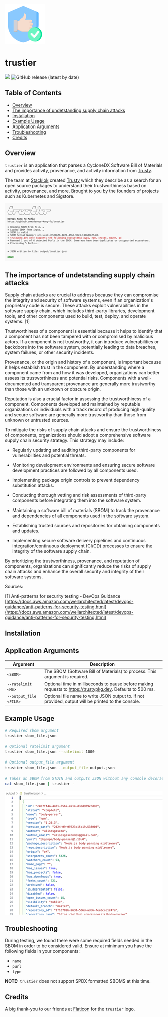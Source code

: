 ![trustier](img/trustier128x128.png)

# trustier

[![](https://img.shields.io/badge/Status-ALPHA-red)](CONTRIBUTING.md)
![GitHub release (latest by date)](https://img.shields.io/github/v/release/devops-kung-fu/trustier)

## Table of Contents

- [Overview](#overview)
- [The importance of undetstanding supply chain attacks](#the-importance-of-undetstanding-supply-chain-attacks)
- [Installation](#installation)
- [Example Usage](#example-usage)
- [Application Arguments](#application-arguments)
- [Troubleshooting](#troubleshooting)
- [Credits](#credits)

## Overview

`trustier` is an application that parses a CycloneDX Software Bill of Materials and provides activity, provenance, and activity information from [Trusty](https://trustypkg.dev).

The team at [Stacklok](https://stacklok.com) created [Trusty](https://trustypkg.dev) which they describe as a search for an open source packages to understand their trustworthiness based on activity, provenance, and more. Brought to you by the founders of projects such as Kubernetes and Sigstore.

![](img/console.png)

## The importance of undetstanding supply chain attacks

Supply chain attacks are crucial to address because they can compromise the integrity and security of software systems, even if an organization's proprietary code is secure. These attacks exploit vulnerabilities in the software supply chain, which includes third-party libraries, development tools, and other components used to build, test, deploy, and operate systems. [1]

Trustworthiness of a component is essential because it helps to identify that a component has not been tampered with or compromised by malicious actors. If a component is not trustworthy, it can introduce vulnerabilities or backdoors into the software system, potentially leading to data breaches, system failures, or other security incidents.

Provenance, or the origin and history of a component, is important because it helps establish trust in the component. By understanding where a component came from and how it was developed, organizations can better assess its trustworthiness and potential risks. Components with a well-documented and transparent provenance are generally more trustworthy than those with an unknown or obscure origin.

Reputation is also a crucial factor in assessing the trustworthiness of a component. Components developed and maintained by reputable organizations or individuals with a track record of producing high-quality and secure software are generally more trustworthy than those from unknown or untrusted sources.

To mitigate the risks of supply chain attacks and ensure the trustworthiness of components, organizations should adopt a comprehensive software supply chain security strategy. This strategy may include:

- Regularly updating and auditing third-party components for vulnerabilities and potential threats.

- Monitoring development environments and ensuring secure software development practices are followed by all components used.

- Implementing package origin controls to prevent dependency substitution attacks.

- Conducting thorough vetting and risk assessments of third-party components before integrating them into the software system.

- Maintaining a software bill of materials (SBOM) to track the provenance and dependencies of all components used in the software system.

- Establishing trusted sources and repositories for obtaining components and updates.

- Implementing secure software delivery pipelines and continuous integration/continuous deployment (CI/CD) processes to ensure the integrity of the software supply chain.

By prioritizing the trustworthiness, provenance, and reputation of components, organizations can significantly reduce the risks of supply chain attacks and enhance the overall security and integrity of their software systems.

Sources:

[1] Anti-patterns for security testing - DevOps Guidance [https://docs.aws.amazon.com/wellarchitected/latest/devops-guidance/anti-patterns-for-security-testing.html](https://docs.aws.amazon.com/wellarchitected/latest/devops-guidance/anti-patterns-for-security-testing.html)

## Installation

## Application Arguments

| Argument               | Description                                                                                                 |
| ---------------------- | ----------------------------------------------------------------------------------------------------------- |
| `<SBOM>`               | The SBOM (Software Bill of Materials) to process. This argument is required.                                |
| `--ratelimit <MS>`     | Optional time in milliseconds to pause before making requests to https://trustypkg.dev. Defaults to 500 ms. |
| `--output_file <FILE>` | Optional file name to write JSON output to. If not provided, output will be printed to the console.         |

## Example Usage

```sh
# Required sbom argument
trustier sbom_file.json

# Optional ratelimit argument
trustier sbom_file.json --ratelimit 1000

# Optional output_file argument
trustier sbom_file.json --output_file output.json

# Takes an SBOM from STDIN and outputs JSON without any console decoration
cat sbom_file.json | trustier -

```

![](img/output.png)

## Troubleshooting

During testing, we found there were some required fields needed in the SBOM in order to be considered valid. Ensure at minimum you have the following fields in your components:

- `name`
- `purl`
- `type`

__NOTE:__ `trustier` does not support SPDX formatted SBOMS at this time.

## Credits

A big thank-you to our friends at [Flaticon](https://www.flaticon.com) for the `trustier` logo.
